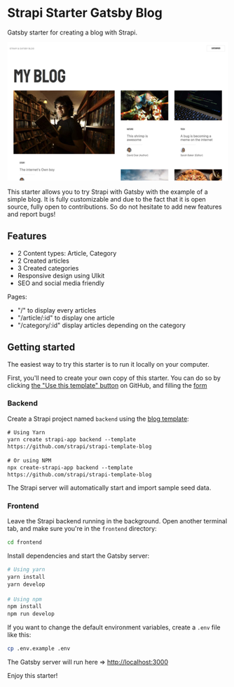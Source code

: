 # Strapi Starter Gatsby Blog

Gatsby starter for creating a blog with Strapi.

![screenshot image](/screenshot.png)

This starter allows you to try Strapi with Gatsby with the example of a simple blog. It is fully customizable and due to the fact that it is open source, fully open to contributions. So do not hesitate to add new features and report bugs!

## Features

- 2 Content types: Article, Category
- 2 Created articles
- 3 Created categories
- Responsive design using UIkit
- SEO and social media friendly

Pages:

- "/" to display every articles
- "/article/:id" to display one article
- "/category/:id" display articles depending on the category

## Getting started

The easiest way to try this starter is to run it locally on your computer.

First, you'll need to create your own copy of this starter. You can do so by clicking [the "Use this template" button](https://github.com/strapi/strapi-starter-gatsby-blog/generate) on GitHub, and filling the [form](https://docs.github.com/en/github/creating-cloning-and-archiving-repositories/creating-a-repository-from-a-template)

### Backend

Create a Strapi project named `backend` using the [blog template](https://github.com/strapi/strapi-template-blog):

```
# Using Yarn
yarn create strapi-app backend --template https://github.com/strapi/strapi-template-blog

# Or using NPM
npx create-strapi-app backend --template https://github.com/strapi/strapi-template-blog
```

The Strapi server will automatically start and import sample seed data.

### Frontend

Leave the Strapi backend running in the background. Open another terminal tab, and make sure you're in the `frontend` directory:

```bash
cd frontend
```

Install dependencies and start the Gatsby server:

```bash
# Using yarn
yarn install
yarn develop

# Using npm
npm install
npm run develop
```

If you want to change the default environment variables, create a `.env` file like this:

```sh
cp .env.example .env
```

The Gatsby server will run here => [http://localhost:3000](http://localhost:3000)

Enjoy this starter!

